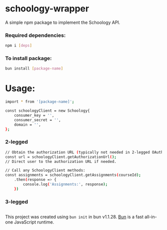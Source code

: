 # schoology-wrapper

A simple npm package to implement the Schoology API.

### Required dependencies:
```bash
npm i [deps]
```

### To install package:

```bash
bun install [package-name]
```

# Usage:
```bash
import * from '[package-name]';

const schoologyClient = new Schoology{
    consumer_key = '',
    consumer_secret = '',
    domain = '',
};
```
### 2-legged
```bash
// Obtain the authorization URL (typically not needed in 2-legged OAuth).
const url = schoologyClient.getAuthorizationUrl();
// Direct user to the authorization URL if needed.

// Call any SchoologyClient methods:
const assignments = schoologyClient.getAssignments(courseId);
    .then(response => {
        console.log('Assignments:', response);
    })
```

### 3-legged
```bash

```

This project was created using `bun init` in bun v1.1.28. [Bun](https://bun.sh) is a fast all-in-one JavaScript runtime.
